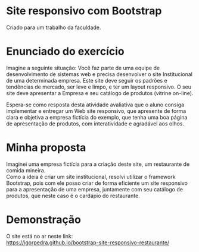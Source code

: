 # Site responsivo com Bootstrap
Criado para um trabalho da faculdade.
# Enunciado do exercício
Imagine a seguinte situação: Você faz parte de uma equipe de desenvolvimento de sistemas web e precisa desenvolver o site Institucional de uma determinada empresa. Este site deve seguir os padrões e tendências de mercado, ser leve e limpo, e ter um layout responsivo. O seu site deve apresentar a Empresa e seu catálogo de produtos (vitrine on-line).

Espera-se como resposta desta atividade avaliativa que o aluno consiga implementar e entregar um Web site responsivo, que apresente de forma clara e objetiva a empresa fictícia do exemplo, que tenha uma boa página de apresentação de produtos, com interatividade e agradável aos olhos.

# Minha proposta
Imaginei uma empresa fictícia para a criação deste site, um restaurante de comida mineira.  
Como a ideia é criar um site institucional, resolvi utilizar o framework Bootstrap, pois com ele posso criar de forma eficiente um site responsivo para a apresentação de uma empresa, juntamente com seu catálogo de produtos, que neste caso é o cardápio do restaurante.

# Demonstração
O site está no ar neste link:  
https://igorpedra.github.io/bootstrap-site-responsivo-restaurante/
